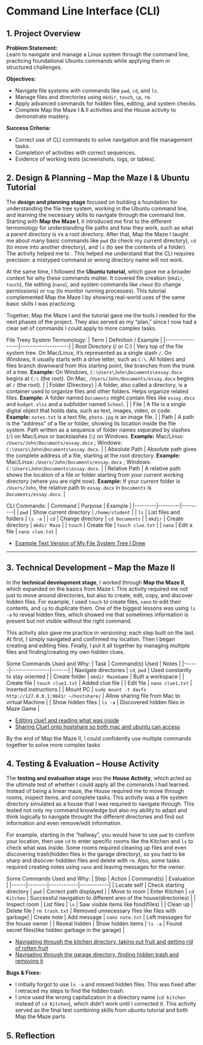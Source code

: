 # Command Line Interface (CLI)  

## 1. Project Overview  

**Problem Statement:**  
Learn to navigate and manage a Linux system through the command line, practicing foundational Ubuntu commands while applying them in structured challenges.  

**Objectives:**  
- Navigate file systems with commands like `pwd`, `cd`, and `ls`.  
- Manage files and directories using `mkdir`, `touch`, `cp`, `rm`.  
- Apply advanced commands for hidden files, editing, and system checks.  
- Complete Map the Maze I & II activities and the House activity to demonstrate mastery.  

**Success Criteria:**  
- Correct use of CLI commands to solve navigation and file management tasks.  
- Completion of activities with correct sequences.  
- Evidence of working tests (screenshots, logs, or tables).  


## 2. Design & Planning – Map the Maze I & Ubuntu Tutorial  

The **design and planning stage** focused on building a foundation for understanding the file tree system, working in the Ubuntu command line, and learning the necessary skills to navigate through the command line. Starting with **Map the Maze I**, it introduced me first to the different termonology for understanding file paths and how they work, such as what a parent directory is vs a root directory. After that, Map the Maze I taught me about many basic commands like `pwd` (to check my current directory), `cd` (to move into another directory), and `ls` (to see the contents of a folder). The activity helped me to . This helped me understand that the CLI requires precision: a mistyped command or wrong directory name will not work.  

At the same time, I followed the **Ubuntu tutorial**, which gave me a broader context for why these commands matter. It covered file creation (`mkdir`, `touch`), file editing (`nano`), and system commands like `chmod` (to change permissions) or `top` (to monitor running processes). This tutorial complemented Map the Maze I by showing real-world uses of the same basic skills I was practicing. 

Together, Map the Maze I and the tutorial gave me the tools I needed for the next phases of the project. They also served as my “plan,” since I now had a clear set of commands I could apply to more complex tasks.  

File Treey System Termonology:
| Term             | Definition / Example |
|-----------------|--------------------|
| Root Directory (/ or C:\) | Very top of the file system tree. On Mac/Linux, it’s represented as a single slash `/`. On Windows, it usually starts with a drive letter, such as `C:\`. All folders and files branch downward from this starting point, like branches from the trunk of a tree. **Example:** On Windows, `C:\Users\John\Documents\essay.docx` begins at `C:\` (the root). On Mac, `/Users/John/Documents/essay.docx` begins at `/` (the root). |
| Folder (Directory) | A folder, also called a directory, is a container used to organize files and other folders. Helps organize related files. **Example:** A folder named `Documents` might contain files like `essay.docx` and `budget.xlsx` and a subfolder named `School`. |
| File | A file is a single digital object that holds data, such as text, images, video, or code. **Example:** `notes.txt` is a text file, `photo.jpg` is an image file. |
| Path | A path is the “address” of a file or folder, showing its location inside the file system. Path written as a sequence of folder names separated by slashes (`/`) on Mac/Linux or backslashes (`\`) on Windows. **Example:** Mac/Linux: `/Users/John/Documents/essay.docx` ; Windows: `C:\Users\John\Documents\essay.docx`. |
| Absolute Path | Absolute path gives the complete address of a file, starting at the root directory. **Example:** Mac/Linux: `/Users/John/Documents/essay.docx` ; Windows: `C:\Users\John\Documents\essay.docx`. |
| Relative Path | A relative path shows the location of a file or folder starting from your current working directory (where you are right now). **Example:** If your current folder is `/Users/John`, the relative path to `essay.docx` in `Documents` is `Documents/essay.docx`. |


CLI Commands:
| Command | Purpose | Example |
|---------|---------|---------|
| `pwd` | Show current directory | `/home/student` |
| `ls` | List files and folders | `ls -a` |
| `cd` | Change directory | `cd Documents` |
| `mkdir` | Create directory | `mkdir Maze` |
| `touch` | Create file | `touch clue.txt` |
| `nano` | Edit a file | `nano clue.txt` |  

- [Example Text Version of My File System Tree I Drew]((../../images/file_tree.png))

---

## 3. Technical Development – Map the Maze II  

In the **technical development stage**, I worked through **Map the Maze II**, which expanded on the basics from Maze I. This activity required me not just to move around directories, but also to create, edit, copy, and discover hidden files. For example, I used `touch` to create files, `nano` to edit their contents, and `cp` to duplicate them. One of the biggest lessons was using `ls -a` to reveal hidden files, which showed me that sometimes information is present but not visible without the right command.  

This activity also gave me practice in versioning: each step built on the last. At first, I simply navigated and confirmed my location. Then I began creating and editing files. Finally, I put it all together by managing multiple files and finding/creating my own hidden clues.  

Some Commands Used and Why:
| Task | Command(s) Used | Notes |
|------|----------------|-------|
| Navigate directories | `cd`, `pwd` | Used constantly to stay oriented |
| Create folder | `mkdir MazeGame` | Built a workspace |
| Create file | `touch clue1.txt` | Added clue file |
| Edit file | `nano clue1.txt` | Inserted instructions |
| Mount PC | `sudo mount -t davfs http://127.0.0.1:9843/ ~/hostshare/` | Allow sharing file from Mac to virtual Machine |
| Show hidden files | `ls -a` | Discovered hidden files in Maze Game |  

- [Editing clue1 and reading what was inside]((docs/images/clue1.png))
- [Sharing Clue1 onto hostshare so both mac and ubuntu can access]((../../images/hostshare.png))

By the end of Map the Maze II, I could confidently use multiple commands together to solve more complex tasks


## 4. Testing & Evaluation – House Activity  

The **testing and evaluation stage** was the **House Activity**, which acted as the ultimate test of whether I could apply all the commands I had learned. Instead of being a linear maze, the House required me to move through rooms, inspect items, and complete tasks. This activity was a file system directory simulated as a house that I was required to navigate through. This tested not only my command knowledge but also my ability to adapt and think logically to navigate throught the different directories and find out information and even remove/edit information.

For example, starting in the “hallway”, you would have to use `pwd` to confirm your location, then use `cd` to enter specific rooms like the Kitchen and `ls` to check what was inside. Some rooms required cleaning up files and even discovering trash(hidden files in the garage directory), so you had to be sharp and disocver hiddden files and delete with `rm`. Also, some tasks required creating notes using `nano` and leaving messages for the owner.

Some Commands Used and Why:
| Step | Action | Command(s) | Evaluation |
|------|--------|------------|------------|
| Locate self | Check starting directory | `pwd` | Correct path displayed |
| Move to room | Enter Kitchen | `cd Kitchen` | Successful navigation to different ares of the house(directories) |
| Inspect room | List files | `ls` | Saw visible items like food(files) |
| Clean up | Delete file | `rm trash.txt` | Removed unnecessary files like files with garbage|
| Create note | Add message | `nano note.txt` | Left messages for the house owner |
| Reveal hidden | Show hidden items | `ls -a` | Found secret files(like hidden garbage in the garage) |  

- [Navigating through the kitchen directory, taking out fruit and getting rid of rotten fruit]((../../images/house_kitchen.png))
- [Navigating through the garage directory, finding hidden trash and removing it]((../../images/house_garage.png))

**Bugs & Fixes:**  
- I initially forgot to use `ls -a` and missed hidden files. This was fixed after I retraced my steps to find the hidden trash.  
- I once used the wrong capitalization in a directory name (`cd kitchen` instead of `cd Kitchen`), which didn’t work until I corrected it. 
This activity served as the final test combining skills from ubuntu tutorial and both Map the Maze parts

## 5. Reflection  
